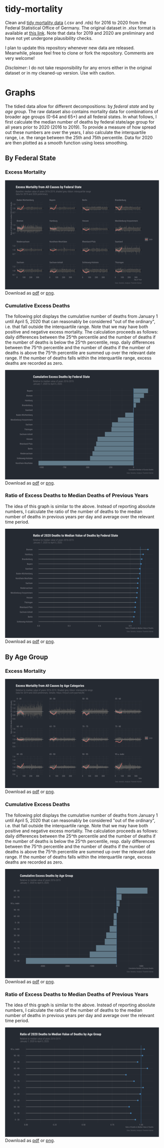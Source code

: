 # tidy-mortality

Clean and [tidy mortality data](data/tidy/) (.csv and .rds) for 2016 to 2020 from the Federal Statistical Office of Germany. The original dataset in .xlsx format is available at [this link](https://www.destatis.de/DE/Themen/Gesellschaft-Umwelt/Bevoelkerung/Sterbefaelle-Lebenserwartung/Tabellen/sonderauswertung-sterbefaelle.html?nn=209016). Note that data for 2019 and 2020 are preliminary and have not yet undergone plausibility checks.

I plan to update this repository whenever new data are released. Meanwhile, please feel free to clone or fork the repository. Comments are very welcome!

*Disclaimer*: I do not take responsibility for any errors either in the original dataset or in my cleaned-up version. Use with caution.

# Graphs

The tidied data allow for different decompositions: by *federal state* and by *age group*. The raw dataset also contains mortality data for combinations of broader age groups (0-64 and 65+) and all federal states. In what follows, I first calculate the median number of deaths by federal state/age group for all years prior to 2020 (2016 to 2019). To provide a measure of how spread out these numbers are over the years, I also calculate the interquartile range, i.e. the range between the 25th and 75th percentile. Data for 2020 are then plotted as a smooth function using loess smoothing.

## By Federal State

### Excess Mortality

![Excess Mortality by Federal State Relative to Median of 2016 to 2019](graphs/excess_mortality_state_median.png)
Download as [pdf](graphs/excess_mortality_state_median.pdf) or [png](graphs/excess_mortality_state_median.png).

### Cumulative Excess Deaths

The following plot displays the cumulative number of deaths from January 1 until April 5, 2020 that can reasonably be considered "out of the ordinary", i.e. that fall outside the interquartile range. Note that we may have both positive and negative excess mortality. The calculation proceeds as follows: daily differences between the 25^th percentile and the number of deaths if the number of deaths is below the 25^th percentile, resp. daily differences between the 75^th percentile and the number of deaths if the number of deaths is above the 75^th percentile are summed up over the relevant date range. If the number of deaths falls within the interquartile range, excess deaths are recorded as zero.

![Cumulative Excess Deaths by Federal State Relative to Median of 2016 to 2019](graphs/cum_excess_mortality_state_median.png)
Download as [pdf](graphs/cum_excess_mortality_state_median.pdf) or [png](graphs/cum_excess_mortality_state_median.png).

### Ratio of Excess Deaths to Median Deaths of Previous Years

The idea of this graph is similar to the above. Instead of reporting absolute numbers, I calculate the ratio of the number of deaths to the median number of deaths in previous years per day and average over the relevant time period.

![Ratio of Deaths by Federal State Relative to Median of 2016 to 2019](graphs/ratio_excess_mortality_state_median.png)
Download as [pdf](graphs/ratio_excess_mortality_state_median.pdf) or [png](graphs/ratio_excess_mortality_state_median.png).

## By Age Group

### Excess Mortality

![Excess Mortality by Age Group Relative to Median of 2016 to 2019](https://github.com/florentinkraemer/tidy-mortality/blob/master/graphs/excess_mortality_age_median.png)
Download as [pdf](https://github.com/florentinkraemer/tidy-mortality/blob/master/graphs/excess_mortality_age_median.pdf) or [png](https://github.com/florentinkraemer/tidy-mortality/blob/master/graphs/excess_mortality_age_median.png).

### Cumulative Excess Deaths

The following plot displays the cumulative number of deaths from January 1 until April 5, 2020 that can reasonably be considered "out of the ordinary", i.e. that fall outside the interquartile range. Note that we may have both positive and negative excess mortality. The calculation proceeds as follows: daily differences between the 25^th percentile and the number of deaths if the number of deaths is below the 25^th percentile, resp. daily differences between the 75^th percentile and the number of deaths if the number of deaths is above the 75^th percentile are summed up over the relevant date range. If the number of deaths falls within the interquartile range, excess deaths are recorded as zero.

![Cumulative Excess Deaths by Age Group Relative to Median of 2016 to 2019](graphs/cum_excess_mortality_age_median.png)
Download as [pdf](graphs/cum_excess_mortality_age_median.pdf) or [png](graphs/cum_excess_mortality_age_median.png).

### Ratio of Excess Deaths to Median Deaths of Previous Years

The idea of this graph is similar to the above. Instead of reporting absolute numbers, I calculate the ratio of the number of deaths to the median number of deaths in previous years per day and average over the relevant time period.

![Ratio of Deaths by Age Group Relative to Median of 2016 to 2019](graphs/ratio_excess_mortality_age_median.png)
Download as [pdf](graphs/ratio_excess_mortality_age_median.pdf) or [png](graphs/ratio_excess_mortality_age_median.png).